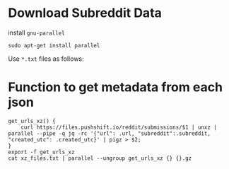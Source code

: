 # Download Subreddit Data

install `gnu-parallel`

`sudo apt-get install parallel`

Use `*.txt` files as follows:

# Function to get metadata from each json

```
get_urls_xz() {   
    curl https://files.pushshift.io/reddit/submissions/$1 | unxz |  parallel --pipe -q jq -rc '{"url": .url, "subreddit":.subreddit, "created_utc": .created_utc}' | pigz > $2;
}
export -f get_urls_xz
cat xz_files.txt | parallel --ungroup get_urls_xz {} {}.gz
```